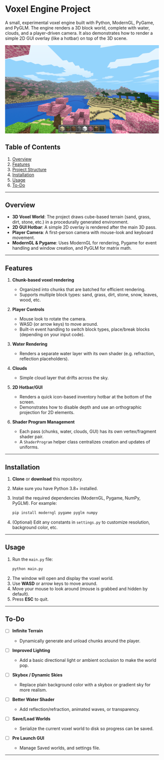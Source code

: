 # Voxel Engine Project

A small, experimental voxel engine built with Python, ModernGL, PyGame, and PyGLM. The engine renders a 3D block world, complete with water, clouds, and a player-driven camera. It also demonstrates how to render a simple 2D GUI overlay (like a hotbar) on top of the 3D scene.

![Sample Screenshot](screenshots/sample.png)

## Table of Contents
1. [Overview](#overview)  
2. [Features](#features)  
3. [Project Structure](#project-structure)  
4. [Installation](#installation)  
5. [Usage](#usage)  
6. [To-Do](#to-do)

---

## Overview

- **3D Voxel World**: The project draws cube-based terrain (sand, grass, dirt, stone, etc.) in a procedurally generated environment.  
- **2D GUI Hotbar**: A simple 2D overlay is rendered after the main 3D pass.  
- **Player Camera**: A first-person camera with mouse-look and keyboard movement.  
- **ModernGL & Pygame**: Uses ModernGL for rendering, Pygame for event handling and window creation, and PyGLM for matrix math.

---

## Features

1. **Chunk-based voxel rendering**  
   - Organized into chunks that are batched for efficient rendering.  
   - Supports multiple block types: sand, grass, dirt, stone, snow, leaves, wood, etc.

2. **Player Controls**  
   - Mouse look to rotate the camera.  
   - WASD (or arrow keys) to move around.  
   - Built-in event handling to switch block types, place/break blocks (depending on your input code).

3. **Water Rendering**  
   - Renders a separate water layer with its own shader (e.g. refraction, reflection placeholders).

4. **Clouds**  
   - Simple cloud layer that drifts across the sky.

5. **2D Hotbar/GUI**  
   - Renders a quick icon-based inventory hotbar at the bottom of the screen.  
   - Demonstrates how to disable depth and use an orthographic projection for 2D elements.

6. **Shader Program Management**  
   - Each pass (chunks, water, clouds, GUI) has its own vertex/fragment shader pair.  
   - A `ShaderProgram` helper class centralizes creation and updates of uniforms.

---

## Installation

1. **Clone** or **download** this repository.  
2. Make sure you have Python 3.8+ installed.  
3. Install the required dependencies (ModernGL, Pygame, NumPy, PyGLM). For example:
   ```bash
   pip install moderngl pygame pyglm numpy
   ```

4. (Optional) Edit any constants in `settings.py` to customize resolution, background color, etc.

---

## Usage

1. Run the `main.py` file:
   ```bash
   python main.py
   ```
2. The window will open and display the voxel world.  
3. Use **WASD** or arrow keys to move around.  
4. Move your mouse to look around (mouse is grabbed and hidden by default).  
5. Press **ESC** to quit.

---

## To-Do

- [ ] **Infinite Terrain**  
  - Dynamically generate and unload chunks around the player.

- [ ] **Improved Lighting**  
  - Add a basic directional light or ambient occlusion to make the world pop.

- [ ] **Skybox / Dynamic Skies**  
  - Replace plain background color with a skybox or gradient sky for more realism.

- [ ] **Better Water Shader**  
  - Add reflection/refraction, animated waves, or transparency.

- [ ] **Save/Load Worlds**  
  - Serialize the current voxel world to disk so progress can be saved.

- [ ] **Pre Launch GUI**  
  - Manage Saved worlds, and settings file.


---
